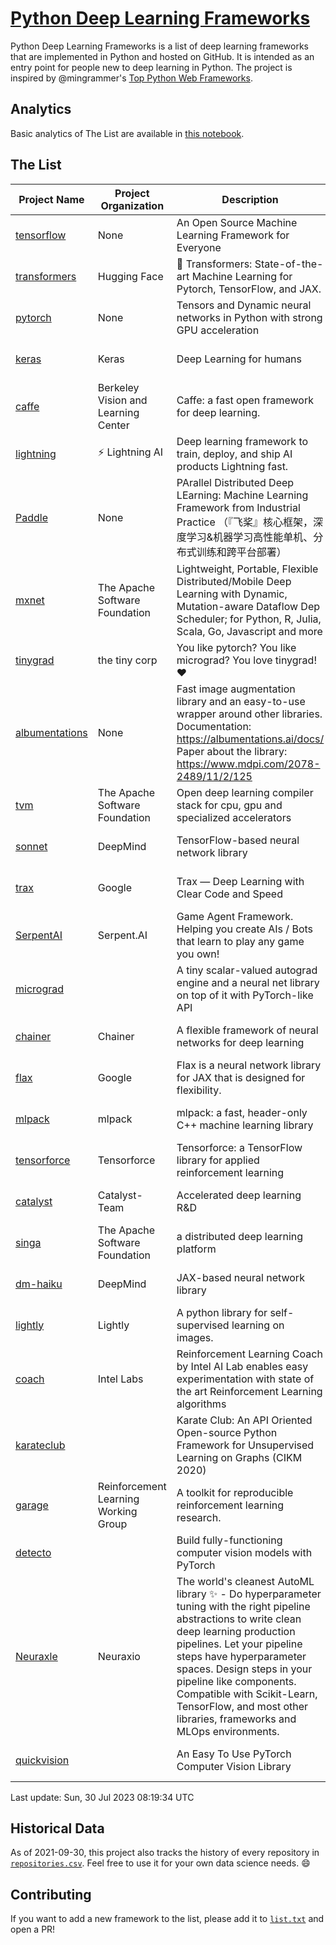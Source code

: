 # [Python Deep Learning Frameworks](https://www.github.com/shimst3r/python-deep-learning-frameworks)

Python Deep Learning Frameworks is a list of deep learning frameworks that are implemented in Python and hosted on GitHub. It is intended as an entry point for people new to deep learning in Python. The project is inspired by @mingrammer's [Top Python Web Frameworks](https://github.com/mingrammer/python-web-framework-stars).

## Analytics

Basic analytics of The List are available in [this notebook](./notebooks/development_over_time.ipynb).

## The List

| Project Name | Project Organization | Description | Stars | Forks | Open Issues | Last Commit |
| ------------ | -------------------- | ----------- | ----: | ----: | ----------: | ----------- |
| [tensorflow](https://tensorflow.org) | None | An Open Source Machine Learning Framework for Everyone | 176521 | 88726 | 2132 | 0 day(s) ago |
| [transformers](https://huggingface.co/transformers) | Hugging Face | 🤗 Transformers: State-of-the-art Machine Learning for Pytorch, TensorFlow, and JAX. | 109246 | 21642 | 737 | 0 day(s) ago |
| [pytorch](https://pytorch.org) | None | Tensors and Dynamic neural networks in Python with strong GPU acceleration | 69309 | 18962 | 12328 | 0 day(s) ago |
| [keras](http://keras.io/) | Keras | Deep Learning for humans | 58938 | 19388 | 395 | 0 day(s) ago |
| [caffe](http://caffe.berkeleyvision.org/) | Berkeley Vision and Learning Center | Caffe: a fast open framework for deep learning. | 33485 | 18983 | 1181 | 1 day(s) ago |
| [lightning](https://lightning.ai) | ⚡️ Lightning AI  | Deep learning framework to train, deploy, and ship AI products Lightning fast. | 24207 | 2979 | 748 | 0 day(s) ago |
| [Paddle](http://www.paddlepaddle.org/) | None | PArallel Distributed Deep LEarning: Machine Learning Framework from Industrial Practice （『飞桨』核心框架，深度学习&机器学习高性能单机、分布式训练和跨平台部署） | 20665 | 5295 | 2088 | 0 day(s) ago |
| [mxnet](https://mxnet.apache.org) | The Apache Software Foundation | Lightweight, Portable, Flexible Distributed/Mobile Deep Learning with Dynamic, Mutation-aware Dataflow Dep Scheduler; for Python, R, Julia, Scala, Go, Javascript and more | 20496 | 6882 | 2001 | 1 day(s) ago |
| [tinygrad](https://github.com/tinygrad/tinygrad) | the tiny corp | You like pytorch? You like micrograd? You love tinygrad! ❤️  | 18413 | 2342 | 91 | 0 day(s) ago |
| [albumentations](https://albumentations.ai) | None | Fast image augmentation library and an easy-to-use wrapper around other libraries. Documentation:  https://albumentations.ai/docs/ Paper about the library: https://www.mdpi.com/2078-2489/11/2/125 | 12346 | 1526 | 374 | 0 day(s) ago |
| [tvm](https://tvm.apache.org/) | The Apache Software Foundation | Open deep learning compiler stack for cpu, gpu and specialized accelerators | 10075 | 3176 | 718 | 0 day(s) ago |
| [sonnet](https://sonnet.dev/) | DeepMind | TensorFlow-based neural network library | 9588 | 1364 | 35 | 1 day(s) ago |
| [trax](https://github.com/google/trax) | Google | Trax — Deep Learning with Clear Code and Speed | 7655 | 800 | 110 | 0 day(s) ago |
| [SerpentAI](http://serpent.ai) | Serpent.AI | Game Agent Framework. Helping you create AIs / Bots that learn to play any game you own! | 6537 | 775 | 2 | 1 day(s) ago |
| [micrograd](https://github.com/karpathy/micrograd) |  | A tiny scalar-valued autograd engine and a neural net library on top of it with PyTorch-like API | 5822 | 698 | 27 | 0 day(s) ago |
| [chainer](https://chainer.org) | Chainer | A flexible framework of neural networks for deep learning | 5815 | 1395 | 12 | 6 day(s) ago |
| [flax](https://flax.readthedocs.io) | Google | Flax is a neural network library for JAX that is designed for flexibility. | 4542 | 519 | 151 | 0 day(s) ago |
| [mlpack](https://www.mlpack.org/) | mlpack | mlpack: a fast, header-only C++ machine learning library | 4477 | 1508 | 32 | 2 day(s) ago |
| [tensorforce](https://github.com/tensorforce/tensorforce) | Tensorforce | Tensorforce: a TensorFlow library for applied reinforcement learning | 3240 | 544 | 36 | 1 day(s) ago |
| [catalyst](https://catalyst-team.com) | Catalyst-Team | Accelerated deep learning R&D | 3159 | 399 | 6 | 4 day(s) ago |
| [singa](https://github.com/apache/singa) | The Apache Software Foundation | a distributed deep learning platform | 2897 | 1030 | 52 | 2 day(s) ago |
| [dm-haiku](https://dm-haiku.readthedocs.io) | DeepMind | JAX-based neural network library | 2559 | 216 | 110 | 0 day(s) ago |
| [lightly](https://docs.lightly.ai/self-supervised-learning/) | Lightly | A python library for self-supervised learning on images. | 2431 | 209 | 85 | 1 day(s) ago |
| [coach](https://intellabs.github.io/coach/) | Intel Labs | Reinforcement Learning Coach by Intel AI Lab enables easy experimentation with state of the art Reinforcement Learning algorithms | 2255 | 455 | 90 | 11 day(s) ago |
| [karateclub](https://karateclub.readthedocs.io) |  | Karate Club: An API Oriented Open-source Python Framework for Unsupervised Learning on Graphs (CIKM 2020) | 1941 | 231 | 3 | 2 day(s) ago |
| [garage](https://github.com/rlworkgroup/garage) | Reinforcement Learning Working Group | A toolkit for reproducible reinforcement learning research. | 1714 | 295 | 233 | 2 day(s) ago |
| [detecto](https://detecto.readthedocs.io/) |  | Build fully-functioning computer vision models with PyTorch | 593 | 109 | 45 | 0 day(s) ago |
| [Neuraxle](https://www.neuraxle.org/) | Neuraxio | The world's cleanest AutoML library ✨ - Do hyperparameter tuning with the right pipeline abstractions to write clean deep learning production pipelines. Let your pipeline steps have hyperparameter spaces. Design steps in your pipeline like components. Compatible with Scikit-Learn, TensorFlow, and most other libraries, frameworks and MLOps environments. | 577 | 59 | 30 | 12 day(s) ago |
| [quickvision](https://github.com/oke-aditya/quickvision) |  | An Easy To Use PyTorch Computer Vision Library | 50 | 4 | 20 | 74 day(s) ago |

Last update: Sun, 30 Jul 2023 08:19:34 UTC

## Historical Data

As of 2021-09-30, this project also tracks the history of every repository in [`repositories.csv`](./repositories.csv). Feel free to use it for your own data science needs. :smile:

## Contributing

If you want to add a new framework to the list, please add it to [`list.txt`](./python-deep-learning-frameworks/list.txt) and open a PR!